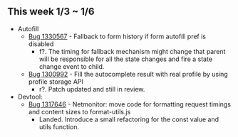 ## This week 1/3 ~ 1/6
* Autofill
    - [Bug 1330567](https://bugzilla.mozilla.org/show_bug.cgi?id=1330567) - Fallback to form history if form autofill pref is disabled
        - f?. The timing for fallback mechanism might change that parent will be responsible for all the state changes and fire a state change event to child.
    - [Bug 1300992](https://bugzilla.mozilla.org/show_bug.cgi?id=1300992) -  Fill the autocomplete result with real profile by using profile storage API
        - r?. Patch updated and still in review.
* Devtool:
    - [Bug 1317646](https://bugzilla.mozilla.org/show_bug.cgi?id=1317646) - Netmonitor: move code for formatting request timings and content sizes to format-utils.js
        - Landed. Introduce a small refactoring for the const value and utils function.
